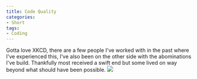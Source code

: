 ```yaml
---
title: Code Quality
categories:
- Short
tags:
- Coding
---
```


Gotta love XKCD, there are a few people I've worked with in the past where I've experienced this, I've also been on the other side with the abominations I've build. Thankfully most received a swift end but some lived on way beyond what should have been possible. 
[![](/squarespace_images/static_52001c0be4b09bc7c9f838c9_52224ed3e4b0ba9919a3e0e1_553aa555e4b0cc0ef7d1141e_1429906775478__img.png_)](http://xkcd.com/1513/)
